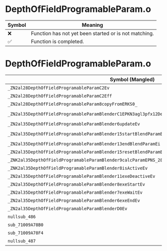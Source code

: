 # DepthOfFieldProgramableParam.o
| Symbol | Meaning 
| ------------- | ------------- 
| :x: | Function has not yet been started or is not matching. 
| :white_check_mark: | Function is completed. 


# DepthOfFieldProgramableParam.o
| Symbol (Mangled) | Symbol (Demangled) | Decompiled? |
| ------------- |  ------------- | ------------- |
| `_ZN2al28DepthOfFieldProgramableParamC2Ev` | `al::DepthOfFieldProgramableParam::DepthOfFieldProgramableParam(void)` | :x: |
| `_ZN2al28DepthOfFieldProgramableParamC2Eff` | `al::DepthOfFieldProgramableParam::DepthOfFieldProgramableParam(float,float)` | :x: |
| `_ZN2al28DepthOfFieldProgramableParam8copyFromERKS0_` | `al::DepthOfFieldProgramableParam::copyFrom(al::DepthOfFieldProgramableParam const&)` | :x: |
| `_ZN2al35DepthOfFieldProgramableParamBlenderC1EPKN3agl3pfx12DepthOfFieldE` | `al::DepthOfFieldProgramableParamBlender::DepthOfFieldProgramableParamBlender(agl::pfx::DepthOfField const*)` | :x: |
| `_ZN2al35DepthOfFieldProgramableParamBlender6updateEv` | `al::DepthOfFieldProgramableParamBlender::update(void)` | :x: |
| `_ZN2al35DepthOfFieldProgramableParamBlender15startBlendParamEPKNS_28DepthOfFieldProgramableParamEi` | `al::DepthOfFieldProgramableParamBlender::startBlendParam(al::DepthOfFieldProgramableParam const*,int)` | :x: |
| `_ZN2al35DepthOfFieldProgramableParamBlender13endBlendParamEi` | `al::DepthOfFieldProgramableParamBlender::endBlendParam(int)` | :x: |
| `_ZN2al35DepthOfFieldProgramableParamBlender15resetBlendParamEv` | `al::DepthOfFieldProgramableParamBlender::resetBlendParam(void)` | :x: |
| `_ZNK2al35DepthOfFieldProgramableParamBlender9calcParamEPNS_28DepthOfFieldProgramableParamE` | `al::DepthOfFieldProgramableParamBlender::calcParam(al::DepthOfFieldProgramableParam *)const` | :x: |
| `_ZNK2al35DepthOfFieldProgramableParamBlender8isActiveEv` | `al::DepthOfFieldProgramableParamBlender::isActive(void)const` | :x: |
| `_ZN2al35DepthOfFieldProgramableParamBlender11exeDeactiveEv` | `al::DepthOfFieldProgramableParamBlender::exeDeactive(void)` | :x: |
| `_ZN2al35DepthOfFieldProgramableParamBlender8exeStartEv` | `al::DepthOfFieldProgramableParamBlender::exeStart(void)` | :x: |
| `_ZN2al35DepthOfFieldProgramableParamBlender7exeWaitEv` | `al::DepthOfFieldProgramableParamBlender::exeWait(void)` | :x: |
| `_ZN2al35DepthOfFieldProgramableParamBlender6exeEndEv` | `al::DepthOfFieldProgramableParamBlender::exeEnd(void)` | :x: |
| `_ZN2al35DepthOfFieldProgramableParamBlenderD0Ev` | `al::DepthOfFieldProgramableParamBlender::~DepthOfFieldProgramableParamBlender()` | :x: |
| `nullsub_486` | `` | :x: |
| `sub_71009A78B0` | `` | :x: |
| `sub_71009A78F4` | `` | :x: |
| `nullsub_487` | `` | :x: |
